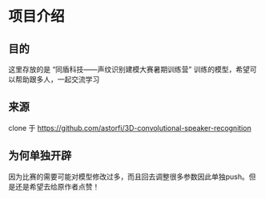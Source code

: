 # 项目介绍

## 目的

这里存放的是 “同盾科技——声纹识别建模大赛暑期训练营” 训练的模型，希望可以帮助跟多人，一起交流学习



## 来源

clone 于 https://github.com/astorfi/3D-convolutional-speaker-recognition

## 为何单独开辟

因为比赛的需要可能对模型修改过多，而且回去调整很多参数因此单独push。但是还是希望去给原作者点赞！

